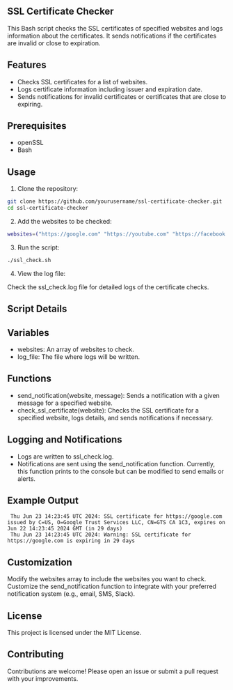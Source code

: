 ## SSL Certificate Checker
This Bash script checks the SSL certificates of specified websites and logs information about the certificates. It sends notifications if the certificates are invalid or close to expiration.

## Features
- Checks SSL certificates for a list of websites.
- Logs certificate information including issuer and expiration date.
- Sends notifications for invalid certificates or certificates that are close to expiring.

## Prerequisites
- openSSL
- Bash

## Usage
1. Clone the repository:

```bash
git clone https://github.com/yourusername/ssl-certificate-checker.git
cd ssl-certificate-checker
```
2. Add the websites to be checked:

```bash
websites=("https://google.com" "https://youtube.com" "https://facebook.com")
```
3. Run the script:
  ```bash
./ssl_check.sh
```
4. View the log file:

Check the ssl_check.log file for detailed logs of the certificate checks.

## Script Details
## Variables
- websites: An array of websites to check.
- log_file: The file where logs will be written.
## Functions
- send_notification(website, message): Sends a notification with a given message for a specified website.
- check_ssl_certificate(website): Checks the SSL certificate for a specified website, logs details, and sends notifications if necessary.
## Logging and Notifications
- Logs are written to ssl_check.log.
- Notifications are sent using the send_notification function. Currently, this function prints to the console but can be modified to send emails or alerts.
## Example Output
  
     Thu Jun 23 14:23:45 UTC 2024: SSL certificate for https://google.com issued by C=US, O=Google Trust Services LLC, CN=GTS CA 1C3, expires on Jun 22 14:23:45 2024 GMT (in 29 days)
     Thu Jun 23 14:23:45 UTC 2024: Warning: SSL certificate for https://google.com is expiring in 29 days
  
## Customization
Modify the websites array to include the websites you want to check.
Customize the send_notification function to integrate with your preferred notification system (e.g., email, SMS, Slack).
## License
This project is licensed under the MIT License.

## Contributing
Contributions are welcome! Please open an issue or submit a pull request with your improvements.
